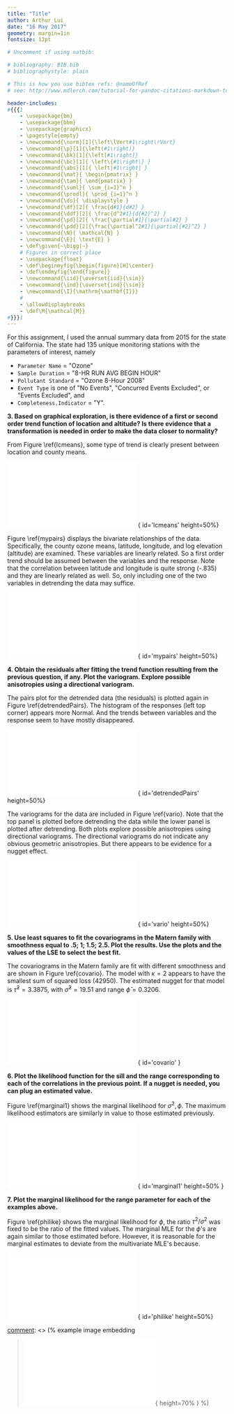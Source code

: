 ```yaml
---
title: "Title"
author: Arthur Lui
date: "16 May 2017"
geometry: margin=1in
fontsize: 12pt

# Uncomment if using natbib:

# bibliography: BIB.bib
# bibliographystyle: plain 

# This is how you use bibtex refs: @nameOfRef
# see: http://www.mdlerch.com/tutorial-for-pandoc-citations-markdown-to-latex.html

header-includes: 
#{{{1
    - \usepackage{bm}
    - \usepackage{bbm}
    - \usepackage{graphicx}
    - \pagestyle{empty}
    - \newcommand{\norm}[1]{\left\lVert#1\right\rVert}
    - \newcommand{\p}[1]{\left(#1\right)}
    - \newcommand{\bk}[1]{\left[#1\right]}
    - \newcommand{\bc}[1]{ \left\{#1\right\} }
    - \newcommand{\abs}[1]{ \left|#1\right| }
    - \newcommand{\mat}{ \begin{pmatrix} }
    - \newcommand{\tam}{ \end{pmatrix} }
    - \newcommand{\suml}{ \sum_{i=1}^n }
    - \newcommand{\prodl}{ \prod_{i=1}^n }
    - \newcommand{\ds}{ \displaystyle }
    - \newcommand{\df}[2]{ \frac{d#1}{d#2} }
    - \newcommand{\ddf}[2]{ \frac{d^2#1}{d{#2}^2} }
    - \newcommand{\pd}[2]{ \frac{\partial#1}{\partial#2} }
    - \newcommand{\pdd}[2]{\frac{\partial^2#1}{\partial{#2}^2} }
    - \newcommand{\N}{ \mathcal{N} }
    - \newcommand{\E}{ \text{E} }
    - \def\given{~\bigg|~}
    # Figures in correct place
    - \usepackage{float}
    - \def\beginmyfig{\begin{figure}[H]\center}
    - \def\endmyfig{\end{figure}}
    - \newcommand{\iid}{\overset{iid}{\sim}}
    - \newcommand{\ind}{\overset{ind}{\sim}}
    - \newcommand{\I}{\mathrm{\mathbf{I}}}
    #
    - \allowdisplaybreaks
    - \def\M{\mathcal{M}}
#}}}1
---
```


For this assignment, I used the annual summary data from 2015 for
the state of California. The state had 135 unique monitoring stations
with the parameters of interest, namely 

- `Parameter Name` = "Ozone"
- `Sample Duration` = "8-HR RUN AVG BEGIN HOUR"
- `Pollutant Standard` = "Ozone 8-Hour 2008"
- `Event Type` is one of "No Events", "Concurred Events Excluded", or "Events Excluded", and
- `Completeness.Indicator` = "Y".

[comment]: <> (%
  I also only included data with `Elevation` > 10. Mostly for convenience.
%)

**3. Based on graphical exploration, is there evidence of a first or second
order trend function of location and altitude? Is there evidence that a
transformation is needed in order to make the data closer to normality?**

From Figure \ref{lcmeans}, some type of trend is clearly present between
location and county means.

![log county means](img/logCountyMeans.pdf){ id='lcmeans' height=50%}

Figure \ref{mypairs} displays the bivariate relationships of the data.
Specifically, the county ozone means, latitude, longitude, 
and log elevation (altitude) are examined. These variables are linearly
related. So a first order trend should be assumed between the variables
and the response. Note that the correlation between latitude and 
longitude is quite strong (-.835) and they are linearly related as well.
So, only including one of the two variables in detrending the data may
suffice.

![Pairs plot of data.](img/mypairs.pdf){ id='mypairs' height=50%}

**4. Obtain the residuals after fitting the trend function resulting from the previous question, if any. Plot the variogram. Explore possible anisotropies using a directional variogram.**

The pairs plot for the detrended data (the residuals) is plotted again in
Figure \ref{detrendedPairs}. The histogram of the responses 
(left top corner) appears more Normal. And the trends between variables
and the response seem to have mostly disappeared.

![Detrended observations](img/detrendedPairs.pdf){ id='detrendedPairs' height=50%}

The variograms for the data are included in Figure \ref{vario}. Note
that the top panel is plotted before detrending the data while the 
lower panel is plotted after detrending. Both plots explore
possible anisotropies using directional variograms. 
The directional variograms do not indicate any obvious geometric 
anisotropies. But there appears to be evidence for a nugget effect. 

![Variograms](img/vario.pdf){ id='vario' height=50%}

**5. Use least squares to fit the covariograms in the Matern family with smoothness equal to .5; 1; 1.5; 2.5. Plot the results. Use the plots and the values of the LSE to select the best fit.**

The covariograms in the Matern family are fit with different smoothness
and are shown in Figure \ref{covario}. The model with $\kappa=2$ appears
to have the smallest sum of squared loss (42950). The estimated
nugget for that model is $\hat\tau^2=3.3875$, with $\hat\sigma^2=19.51$ and
range $\hat\phi = 0.3206$.

![Covariograms](img/covario.pdf){ id='covario' }

**6. Plot the likelihood function for the sill and the range corresponding to each of the correlations in the previous point. If a nugget is needed, you can plug an estimated value.**

Figure \ref{marginal1} shows the marginal likelihood for $\sigma^2, \phi$.
The maximum likelihood estimators are similarly in value to those
estimated previously. 

![Variance and range loglikelihood](img/marginalSig2Range.pdf){ id='marginal1' height=50% }

**7. Plot the marginal likelihood for the range parameter for each of the examples above.**

Figure \ref{philike} shows the marginal likelihood for $\phi$, the
ratio $\tau^2 / \sigma^2$ was fixed to be the ratio of the fitted values. 
The marginal MLE for the $\phi$'s are again similar to those estimated
before. However, it is reasonable for the marginal estimates to deviate 
from the multivariate MLE's because.

![Marginal Likelihood for $\phi$ ](img/philike.pdf){ id='philike' height=50%}

[comment]: <> (% example image embedding
> ![some caption.\label{mylabel}](path/to/img/img.pdf){ height=70% }
%)


